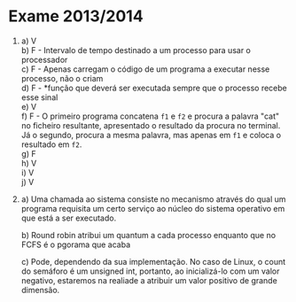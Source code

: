 # Exame 2013/2014

1. a) V  
   b) F - Intervalo de tempo destinado a um processo para usar o processador  
   c) F - Apenas carregam o código de um programa a executar nesse processo, não o criam  
   d) F - *função que deverá ser executada sempre que o processo recebe esse sinal  
   e) V  
   f) F - O primeiro programa concatena `f1` e `f2` e procura a palavra "cat" no ficheiro resultante, apresentado o resultado da procura no terminal. 
   Já o segundo, procura a mesma palavra, mas apenas em `f1` e coloca o resultado em `f2`.  
   g) F  
   h) V  
   i) V  
   j) V

2. a) Uma chamada ao sistema consiste no mecanismo através do qual um programa requisita um certo serviço ao núcleo do sistema operativo em que está a ser executado. 

    b) Round robin atribui um quantum a cada processo enquanto que no FCFS é o pgorama que acaba

    c) Pode, dependendo da sua implementação. No caso de Linux, o count do semáforo é um unsigned int, portanto, ao inicializá-lo com um valor negativo, estaremos na realiade a atribuir um valor positivo de grande dimensão.
